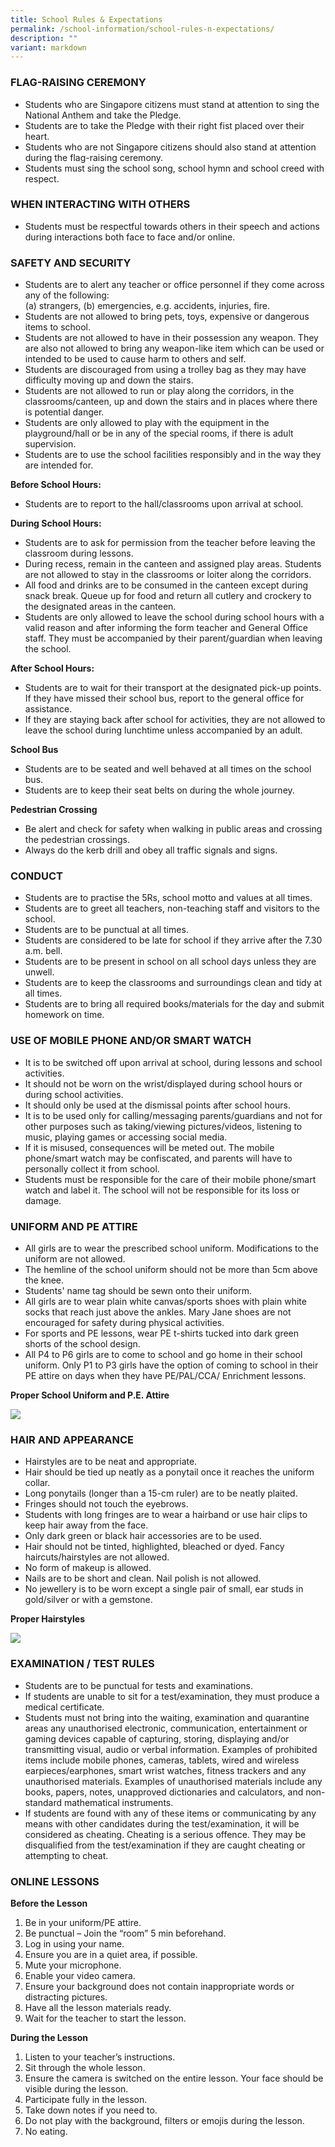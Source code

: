 ```yaml
---
title: School Rules & Expectations
permalink: /school-information/school-rules-n-expectations/
description: ""
variant: markdown
---
```

### FLAG-RAISING CEREMONY

*   Students who are Singapore citizens must stand at attention to sing the National Anthem and take the Pledge.
*   Students are to take the Pledge with their right fist placed over their heart.
*   Students who are not Singapore citizens should also stand at attention during the flag-raising ceremony.
*   Students must sing the school song, school hymn and school creed with respect.

### WHEN INTERACTING WITH OTHERS

*   Students must be respectful towards others in their speech and actions during interactions both face to face and/or online.


### SAFETY AND SECURITY

*   Students are to alert any teacher or office personnel if they come across any of the following:     
(a)	strangers, (b) emergencies, e.g. accidents, injuries, fire. 
*   Students are not allowed to bring pets, toys, expensive or dangerous items to school. 
*   Students are not allowed to have in their possession any weapon. They are also not allowed to bring any weapon-like item which can be used or intended to be used to cause harm to others and self.
*   Students are discouraged from using a trolley bag as they may have difficulty moving up and down the stairs.
*   Students are not allowed to run or play along the corridors, in the classrooms/canteen, up and down the stairs and in places where there is potential danger.
*   Students are only allowed to play with the equipment in the playground/hall or be in any of the special rooms, if there is adult supervision.
*   Students are to use the school facilities responsibly and in the way they are intended for.


**Before School Hours:**

*   Students are to report to the hall/classrooms upon arrival at school.

  
**During School Hours:**

*   Students are to ask for permission from the teacher before leaving the classroom during lessons.
*   During recess, remain in the canteen and assigned play areas. Students are not allowed to stay in the classrooms or loiter along the corridors.
*   All food and drinks are to be consumed in the canteen except during snack break. Queue up for food and return all cutlery and crockery to the designated areas in the canteen.
*   Students are only allowed to leave the school during school hours with a valid reason and after informing the form teacher and General Office staff. They must be accompanied by their parent/guardian when leaving the school. 


**After School Hours:**

*   Students are to wait for their transport at the designated pick-up points. If they have missed their school bus, report to the general office for assistance.
*   If they are staying back after school for activities, they are not allowed to leave the school during lunchtime unless accompanied by an adult.

**School Bus**

*   Students are to be seated and well behaved at all times on the school bus.
*   Students are to keep their seat belts on during the whole journey.

**Pedestrian Crossing**

* Be alert and check for safety when walking in public areas and crossing the pedestrian crossings.
* Always do the kerb drill and obey all traffic signals and signs. 

### CONDUCT

*   Students are to practise the 5Rs, school motto and values at all times.
*   Students are to greet all teachers, non-teaching staff and visitors to the school.
*   Students are to be punctual at all times. 
*   Students are considered to be late for school if they arrive after the 7.30 a.m. bell.
*   Students are to be present in school on all school days unless they are unwell.
*   Students are to keep the classrooms and surroundings clean and tidy at all times.
*   Students are to bring all required books/materials for the day and submit homework on time. 

### USE OF MOBILE PHONE AND/OR SMART WATCH

* It is to be switched off upon arrival at school, during lessons and school activities.
* It should not be worn on the wrist/displayed during school hours or during school activities.
* It should only be used at the dismissal points after school hours. 
* It is to be used only for calling/messaging parents/guardians and not for other purposes such as taking/viewing pictures/videos, listening to music, playing games or accessing social media.
* If it is misused, consequences will be meted out. The mobile phone/smart watch may be confiscated, and parents will have to personally collect it from school.
* Students must be responsible for the care of their mobile phone/smart watch and label it. The school will not be responsible for its loss or damage.


### UNIFORM AND PE ATTIRE

*   All girls are to wear the prescribed school uniform. Modifications to the uniform are not allowed.
*   The hemline of the school uniform should not be more than 5cm above the knee.
*   Students' name tag should be sewn onto their uniform.
*   All girls are to wear plain white canvas/sports shoes with plain white socks that reach just above the ankles. Mary Jane shoes are not encouraged for safety during physical activities.
*   For sports and PE lessons, wear PE t-shirts tucked into dark green shorts of the school design.
*   All P4 to P6 girls are to come to school and go home in their school uniform. Only P1 to P3 girls have the option of coming to school in their PE attire on days when they have PE/PAL/CCA/ Enrichment lessons. 

**Proper School Uniform and P.E. Attire**

![](/images/School%20Information/Proper_Uniform_2024_v1.jpg)


### HAIR AND APPEARANCE

*   Hairstyles are to be neat and appropriate.
*   Hair should be tied up neatly as a ponytail once it reaches the uniform collar.
*   Long ponytails (longer than a 15-cm ruler) are to be neatly plaited. 
*   Fringes should not touch the eyebrows.
*   Students with long fringes are to wear a hairband or use hair clips to keep hair away from the face.
*   Only dark green or black hair accessories are to be used.
*   Hair should not be tinted, highlighted, bleached or dyed. Fancy haircuts/hairstyles are not allowed.
*   No form of makeup is allowed.
*   Nails are to be short and clean. Nail polish is not allowed.
*   No jewellery is to be worn except a single pair of small, ear studs in gold/silver or with a gemstone.  

**Proper Hairstyles**

![](/images/School%20Information/Proper_Hairstyle_2024_v1.jpg)

### EXAMINATION / TEST RULES

*   Students are to be punctual for tests and examinations.
*   If students are unable to sit for a test/examination, they must produce a medical certificate.
*   Students must not bring into the waiting, examination and quarantine areas any unauthorised electronic, communication, entertainment or gaming devices capable of capturing, storing, displaying and/or transmitting visual, audio or verbal information. Examples of prohibited items include mobile phones, cameras, tablets, wired and wireless earpieces/earphones, smart wrist watches, fitness trackers and any unauthorised materials. Examples of unauthorised materials include any books, papers, notes, unapproved dictionaries and calculators, and non-standard mathematical instruments.
*   If students are found with any of these items or communicating by any means with other candidates during the test/examination, it will be considered as cheating. Cheating is a serious offence. They may be disqualified from the test/examination if they are caught cheating or attempting to cheat.


### ONLINE LESSONS


**Before the Lesson**

1.  Be in your uniform/PE attire.
2.  Be punctual – Join the “room” 5 min beforehand.
3.  Log in using your name.
4.  Ensure you are in a quiet area, if possible.
5.  Mute your microphone.
6.  Enable your video camera.
7.  Ensure your background does not contain inappropriate words or distracting pictures.
8.  Have all the lesson materials ready.
9.  Wait for the teacher to start the lesson.


**During the Lesson**

1.  Listen to your teacher’s instructions.
2.  Sit through the whole lesson.
3.  Ensure the camera is switched on the entire lesson. Your face should be visible during the lesson.
4.  Participate fully in the lesson.
5.  Take down notes if you need to.
6.  Do not play with the background, filters or emojis during the lesson.
7.  No eating.